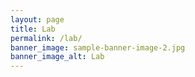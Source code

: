 ```yaml
---
layout: page
title: Lab
permalink: /lab/
banner_image: sample-banner-image-2.jpg
banner_image_alt: Lab
---
```

